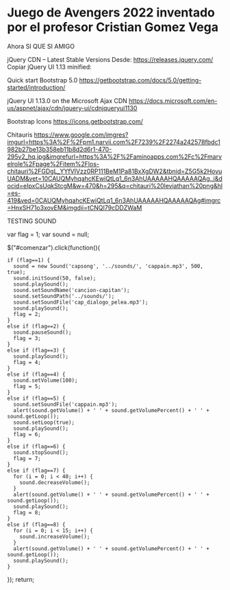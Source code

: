 # Juego de Avengers 2022 inventado por el profesor Cristian Gomez Vega 
Ahora
SI QUE SI
AMIGO

<link href="https://cdn.jsdelivr.net/npm/bootstrap@5.0.2/dist/css/bootstrap.min.css" rel="stylesheet" integrity="sha384-EVSTQN3/azprG1Anm3QDgpJLIm9Nao0Yz1ztcQTwFspd3yD65VohhpuuCOmLASjC" crossorigin="anonymous">

jQuery CDN – Latest Stable Versions
Desde:
https://releases.jquery.com/
Copiar jQuery UI 1.13 minified:
<script src="https://code.jquery.com/ui/1.13.1/jquery-ui.min.js" integrity="sha256-eTyxS0rkjpLEo16uXTS0uVCS4815lc40K2iVpWDvdSY=" crossorigin="anonymous"></script>

Quick start Bootstrap 5.0
https://getbootstrap.com/docs/5.0/getting-started/introduction/


jQuery UI 1.13.0 on the Microsoft Ajax CDN
https://docs.microsoft.com/en-us/aspnet/ajax/cdn/jquery-ui/cdnjqueryui1130

Bootstrap Icons
https://icons.getbootstrap.com/

Chitauris
https://www.google.com/imgres?imgurl=https%3A%2F%2Fpm1.narvii.com%2F7239%2F2274a242578fbdc1982b27be13b358eb11b8d2d6r1-470-295v2_hq.jpg&imgrefurl=https%3A%2F%2Faminoapps.com%2Fc%2Fmarvelrole%2Fpage%2Fitem%2Flos-chitauri%2FGDgL_YYfVIVzz0RP111BeM1Pa81BxXgDW2&tbnid=Z5G5k2HovuUADM&vet=10CAUQMyhqahcKEwiQtLq1_6n3AhUAAAAAHQAAAAAQAg..i&docid=eIpxCsUqkStcgM&w=470&h=295&q=chitauri%20leviathan%20png&hl=es-419&ved=0CAUQMyhqahcKEwiQtLq1_6n3AhUAAAAAHQAAAAAQAg#imgrc=HnxSH71o3xovEM&imgdii=tCNQI79cDDZWaM

TESTING SOUND

  var flag = 1;
  var sound = null;

  $("#comenzar").click(function(){
    
    if (flag==1) {
      sound = new Sound('capsong', '../sounds/', 'cappain.mp3', 500, true);
      sound.initSound(50, false);
      sound.playSound();
      sound.setSoundName('cancion-capitan');
      sound.setSoundPath('../sounds/');
      sound.setSoundFile('cap_dialogo_pelea.mp3');
      sound.playSound();
      flag = 2;
    }
    else if (flag==2) {
      sound.pauseSound();
      flag = 3;
    }
    else if (flag==3) {
      sound.playSound();
      flag = 4;
    }
    else if (flag==4) {
      sound.setVolume(100);
      flag = 5;
    }
    else if (flag==5) {
      sound.setSoundFile('cappain.mp3');
      alert(sound.getVolume() + ' ' + sound.getVolumePercent() + ' ' + sound.getLoop());
      sound.setLoop(true);
      sound.playSound();
      flag = 6;
    }
    else if (flag==6) {
      sound.stopSound();
      flag = 7;
    }
    else if (flag==7) {
      for (i = 0; i < 40; i++) {
        sound.decreaseVolume();
      }
      alert(sound.getVolume() + ' ' + sound.getVolumePercent() + ' ' + sound.getLoop());
      sound.playSound();
      flag = 8;
    }
    else if (flag==8) {
      for (i = 0; i < 15; i++) {
        sound.increaseVolume();
      }
      alert(sound.getVolume() + ' ' + sound.getVolumePercent() + ' ' + sound.getLoop());
      sound.playSound();
    }
  });
  return;